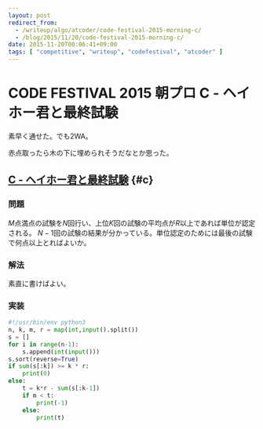 ```yaml
---
layout: post
redirect_from:
  - /writeup/algo/atcoder/code-festival-2015-morning-c/
  - /blog/2015/11/20/code-festival-2015-morning-c/
date: 2015-11-20T00:06:41+09:00
tags: [ "competitive", "writeup", "codefestival", "atcoder" ]
---
```


# CODE FESTIVAL 2015 朝プロ C - ヘイホー君と最終試験

素早く通せた。でも2WA。

赤点取ったら木の下に埋められそうだなとか思った。

<!-- more -->

## [C - ヘイホー君と最終試験](https://beta.atcoder.jp/contests/code-festival-2015-morning-easy/tasks/cf_2015_morning_easy_c) {#c}

### 問題

$M$点満点の試験を$N$回行い、上位$K$回の試験の平均点が$R$以上であれば単位が認定される。
$N-1$回の試験の結果が分かっている。単位認定のためには最後の試験で何点以上とればよいか。

### 解法

素直に書けばよい。

### 実装

``` python
#!/usr/bin/env python3
n, k, m, r = map(int,input().split())
s = []
for i in range(n-1):
    s.append(int(input()))
s.sort(reverse=True)
if sum(s[:k]) >= k * r:
    print(0)
else:
    t = k*r - sum(s[:k-1])
    if m < t:
        print(-1)
    else:
        print(t)
```

